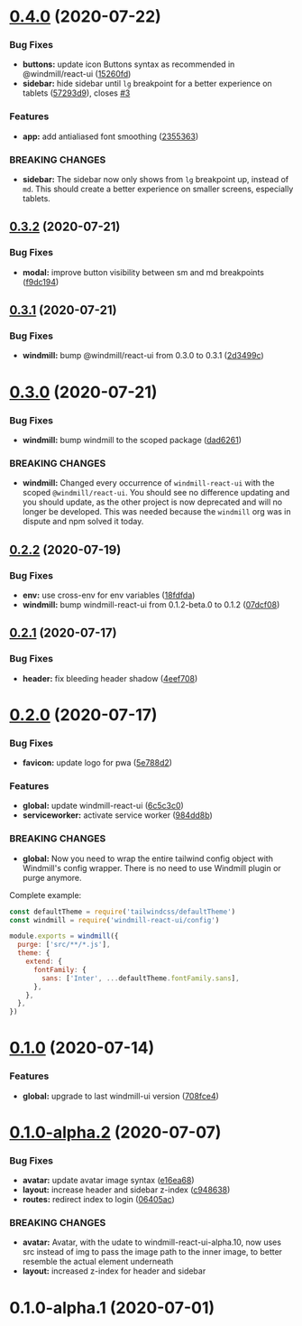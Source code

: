 # [0.4.0](https://github.com/estevanmaito/windmill-dashboard-react/compare/0.3.2...0.4.0) (2020-07-22)


### Bug Fixes

* **buttons:** update icon Buttons syntax as recommended in @windmill/react-ui ([15260fd](https://github.com/estevanmaito/windmill-dashboard-react/commit/15260fd23600bfcef488edd818df35a7e4652a58))
* **sidebar:** hide sidebar until `lg` breakpoint for a better experience on tablets ([57293d9](https://github.com/estevanmaito/windmill-dashboard-react/commit/57293d92d76bbe48f8fab71ea6ef8606fbce72a3)), closes [#3](https://github.com/estevanmaito/windmill-dashboard-react/issues/3)


### Features

* **app:** add antialiased font smoothing ([2355363](https://github.com/estevanmaito/windmill-dashboard-react/commit/2355363d30b94ab2e9862f2bfb3eac0e6c75ef61))


### BREAKING CHANGES

* **sidebar:** The sidebar now only shows from `lg` breakpoint up, instead of `md`. This should
create a better experience on smaller screens, especially tablets.

## [0.3.2](https://github.com/estevanmaito/windmill-dashboard-react/compare/0.3.1...0.3.2) (2020-07-21)


### Bug Fixes

* **modal:** improve button visibility between sm and md breakpoints ([f9dc194](https://github.com/estevanmaito/windmill-dashboard-react/commit/f9dc1941dff21d8d22a7628903fa44c65b86d316))

## [0.3.1](https://github.com/estevanmaito/windmill-dashboard-react/compare/0.3.0...0.3.1) (2020-07-21)


### Bug Fixes

* **windmill:** bump @windmill/react-ui from 0.3.0 to 0.3.1 ([2d3499c](https://github.com/estevanmaito/windmill-dashboard-react/commit/2d3499c4ca3a0b69cc4c9885303505f03646c111))

# [0.3.0](https://github.com/estevanmaito/windmill-dashboard-react/compare/0.2.2...0.3.0) (2020-07-21)


### Bug Fixes

* **windmill:** bump windmill to the scoped package ([dad6261](https://github.com/estevanmaito/windmill-dashboard-react/commit/dad626125c05816ddba8cd4dd11c08c4f8154095))


### BREAKING CHANGES

* **windmill:** Changed every occurrence of `windmill-react-ui` with the scoped
`@windmill/react-ui`. You should see no difference updating and you should update, as the other
project is now deprecated and will no longer be developed. This was needed because the `windmill`
org was in dispute and npm solved it today.

## [0.2.2](https://github.com/estevanmaito/windmill-dashboard-react/compare/0.2.1...0.2.2) (2020-07-19)


### Bug Fixes

* **env:** use cross-env for env variables ([18fdfda](https://github.com/estevanmaito/windmill-dashboard-react/commit/18fdfda80f00bd5e5f2cfa0fb8c3de7a5a32fb02))
* **windmill:** bump windmill-react-ui from 0.1.2-beta.0 to 0.1.2 ([07dcf08](https://github.com/estevanmaito/windmill-dashboard-react/commit/07dcf086125c263b85fb72bdf4c34429e83923b7))

## [0.2.1](https://github.com/estevanmaito/windmill-dashboard-react/compare/0.2.0...0.2.1) (2020-07-17)


### Bug Fixes

* **header:** fix bleeding header shadow ([4eef708](https://github.com/estevanmaito/windmill-dashboard-react/commit/4eef7087e7e3d63b12cca040084f68d13604cb57))

# [0.2.0](https://github.com/estevanmaito/windmill-dashboard-react/compare/0.1.0...0.2.0) (2020-07-17)


### Bug Fixes

* **favicon:** update logo for pwa ([5e788d2](https://github.com/estevanmaito/windmill-dashboard-react/commit/5e788d24b8a18f90b450c85d04f319daf42bcf82))


### Features

* **global:** update windmill-react-ui ([6c5c3c0](https://github.com/estevanmaito/windmill-dashboard-react/commit/6c5c3c0cb42df1bbbe8cf5d7e5e637101d556433))
* **serviceworker:** activate service worker ([984dd8b](https://github.com/estevanmaito/windmill-dashboard-react/commit/984dd8b87aa7ee54f7a521550b8ad9c396b21e04))


### BREAKING CHANGES

* **global:** Now you need to wrap the entire tailwind config object with Windmill's config
wrapper. There is no need to use Windmill plugin or purge anymore.

Complete example:

```js
const defaultTheme = require('tailwindcss/defaultTheme')
const windmill = require('windmill-react-ui/config')

module.exports = windmill({
  purge: ['src/**/*.js'],
  theme: {
    extend: {
      fontFamily: {
        sans: ['Inter', ...defaultTheme.fontFamily.sans],
      },
    },
  },
})
```

# [0.1.0](https://github.com/estevanmaito/windmill-dashboard-react/compare/0.1.0-alpha.2...0.1.0) (2020-07-14)


### Features

* **global:** upgrade to last windmill-ui version ([708fce4](https://github.com/estevanmaito/windmill-dashboard-react/commit/708fce44efe18e97190775fb41ca068c653549a7))

# [0.1.0-alpha.2](https://github.com/estevanmaito/windmill-dashboard-react/compare/0.1.0-alpha.1...0.1.0-alpha.2) (2020-07-07)


### Bug Fixes

* **avatar:** update avatar image syntax ([e16ea68](https://github.com/estevanmaito/windmill-dashboard-react/commit/e16ea68435ffd9bc7404dfb80120ff18c4c39052))
* **layout:** increase header and sidebar z-index ([c948638](https://github.com/estevanmaito/windmill-dashboard-react/commit/c9486383e3129fb57af5aa0a9ca91c57946c44c1))
* **routes:** redirect index to login ([06405ac](https://github.com/estevanmaito/windmill-dashboard-react/commit/06405ac345c4bdfa6e66bf5225bad868d5721d8b))


### BREAKING CHANGES

* **avatar:** Avatar, with the udate to windmill-react-ui-alpha.10, now uses src instead of img
to pass the image path to the inner image, to better resemble the actual element underneath
* **layout:** increased z-index for header and sidebar

# 0.1.0-alpha.1 (2020-07-01)

